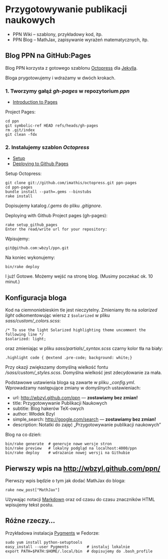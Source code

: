 # Przygotowywanie publikacji naukowych

* PPN Wiki – szablony, przykładowy kod, itp.
* PPN Blog – MathJax, zapisywanie wyrażeń matematycznych, itp.


## Blog PPN na GitHub:Pages

Blog PPN korzysta z gotowego szablonu
[Octopress](https://github.com/imathis/octopress) dla
[Jekylla](https://github.com/mojombo/jekyll).

Bloga prygotowujemy i wdrażamy w dwóch krokach.

### 1. Tworzymy gałąź *gh-pages* w repozytorium *ppn*

* [Introduction to Pages](http://pages.github.com/)

Project Pages:

    cd ppn
    git symbolic-ref HEAD refs/heads/gh-pages
    rm .git/index
    git clean -fdx

### 2. Instalujemy szablon *Octopress*

* [Setup](http://octopress.org/docs/setup/)
* [Deploying to Github Pages](http://octopress.org/docs/deploying/github/)

Setup Octopress:

    git clone git://github.com/imathis/octopress.git ppn-pages
    cd ppn-pages
    bundle install --path=.gems --binstubs
    rake install

Dopisujemy katalog */.gems* do pliku *.gitignore*.

Deploying with Github Project pages (gh-pages):

    rake setup_github_pages
    Enter the read/write url for your repository:

Wpisujemy:

    git@github.com:wbzyl/ppn.git

Na koniec wykonujemy:

    bin/rake deploy

I już! Gotowe. Możemy wejść na stronę blog.
(Musimy poczekać ok. 10 minut.)


## Konfiguracja bloga

Kod na ciemnoniebieskim tle jest nieczytelny.
Zmieniamy tło na *solarized light* odkomentowując
wiersz z `$solarized` w pliku *sass/custom/_colors.scss*:

    /* To use the light Solarized highlighting theme uncomment the following line */
    $solarized: light;

oraz zmieniając w pliku *sass/partials/_syntax.scss* czarny kolor tła na biały:

    .highlight code { @extend .pre-code; background: white;}

Przy okazji zwiększamy domyślną wielkość fontu */sass/custom/_styles.scss*.
Domyślna wielkość jest zdecydowanie za mała.

Podstawowe ustawienia bloga są zawarte w pliku *_config.yml*.
Wprowadzamy następujące zmiany w domyślnych ustawieniach:

* url: http://wbzyl.github.com/ppn — **zostawiamy bez zmian!**
* title: Przygotowywanie Publikacji Naukowych
* subtitle: Blog hakerów TeX-owych
* author: Włodek Bzyl
* simple_search: http://google.com/search — **zostawiamy bez zmian!**
* description: Notatki do zajęć „Przygotowywanie publikacji naukowych”

Blog na co dzień:

    bin/rake generate  # generuje nowe wersje stron
    bin/rake preview   # lokalny podgląd na localhost:4000/ppn
    bin/rake deploy    # wdrażanie nowej wersji na Githubie


## Pierwszy wpis na http://wbzyl.github.com/ppn/

Pierwszy wpis będzie o tym jak dodać MathJax do bloga:

    rake new_post["MathJax"]

Używając notacji [Markdown](http://www.ctrlshift.net/project/markdowneditor/)
oraz od czasu do czasu znaczników HTML wpisujemy
tekst postu.


## Różne rzeczy…

Przykładowa instalacja [Pygments](http://pygments.org/) w Fedorze:

    sudo yum install python-setuptools
    easy_install --user Pygments        # instaluj lokalnie
    export PATH=$PATH:$HOME/.local/bin  # dopisujemy do .bash_profile

